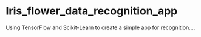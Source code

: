 # Iris_flower_data_recognition_app
Using TensorFlow and Scikit-Learn to create a simple app for recognition....
